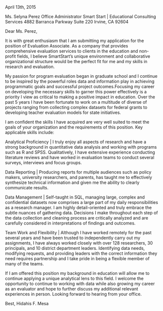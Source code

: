 April 13th, 2015

Ms. Selyna Perez
Office Administrator
Smart Start |
Educational Consulting Services
4882 Barranca Parkway
Suite 220
Irvine, CA 92604

Dear Ms. Perez,

It is with great enthusiasm that I am submitting my application for the position of Evaluation Associate. As a company that provides comprehensive evaluation services to clients in the education and non-profit fields, I believe SmartStart’s unique environment and collaborative organizational structure would be the perfect fit for me and my skills in research and evaluation.

My passion for program evaluation began in graduate school and I continue to be inspired by the powerful roles data and information play in achieving programmatic goals and successful project outcomes.Focusing my career on developing the necessary skills to garner this power effectively is a priority I view as critical to making a positive impact in education. Over the past 5 years I have been fortunate to work on a multitude of diverse of projects ranging from collecting complex datasets for federal grants to developing teacher evaluation models for state initiatives.

I am confident the skills I have acquired are very well suited to meet the goals of your organization and the requirements of this position. Key applicable skills include:

 Analytical Proficiency | I truly enjoy all aspects of research and have a strong background in quantitative data analysis and working with programs such as R and SPSS. Qualitatively, I have extensive experience conducting literature reviews and have worked in evaluation teams to conduct several surveys, interviews and focus groups.

Data Reporting | Producing reports for multiple audiences such as policy makers, university researchers, and parents, has taught me to effectively synthesize technical information and given me the ability to clearly communicate results.

Data Management | Self-taught in SQL, managing large, complex and confidential datasets now comprises a large part of my daily responsibilities as a research manager. I am highly detail-oriented and truly embrace the subtle nuances of gathering data. Decisions I make throughout each step of the data collection and cleaning process are critically analyzed and are carefully considered in interpretations of findings and outcomes.

Team Work and Flexibility | Although I have worked remotely for the past several years and have been trusted to independently carry out my assignments, I have always worked closely with over 128 researchers, 30 principals, and 10 district department leaders. Identifying data needs, modifying requests, and providing leaders with the correct information they need requires partnership and I take pride in being a flexible member of many of the teams.

If I am offered this position my background in education will allow me to continue applying a unique analytical lens to this field. I welcome the opportunity to continue to working with data while also growing my career as an evaluator and hope to further discuss my additional relevant experiences in person. Looking forward to hearing from your office.

Best,
Hidahis F. Mesa